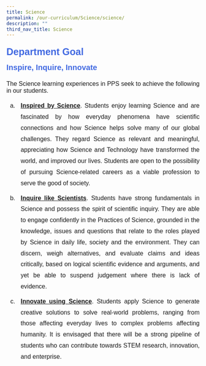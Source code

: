 ```yaml
---
title: Science
permalink: /our-curriculum/Science/science/
description: ""
third_nav_title: Science
---
```

<div style="font-family:arial; font-size:25px; font-weight:bold; color:royalblue; line-height:1.8">Department Goal</div>
<div style="font-family:arial; font-size:20px; font-weight:bold; color:royalblue; line-height:1.8">Inspire, Inquire, Innovate</div> 
<div align="justify" style="font-family:arial; font-size:16px">
	<p>The Science learning experiences in PPS seek to achieve the following in our students.</p>
 
<ol style="font-family:arial; font-size:16px; list-style-type:lower-alpha">
	<li style="padding: 0px 0px 10px 10px; line-height:1.8; font-family:arial; font-size:16px"><b><u>Inspired by Science</u></b>.  Students enjoy learning Science and are fascinated by how everyday phenomena have scientific connections and how Science helps solve many of our global challenges. They regard Science as relevant and meaningful, appreciating how Science and Technology have transformed the world, and improved our lives. Students are open to the possibility of pursuing Science-related careers as a viable profession to serve the good of society.</li>
	<li style="padding: 0px 0px 10px 10px; line-height:1.8; font-family:arial; font-size:16px"><b><u>Inquire like Scientists</u></b>.  Students have strong fundamentals in Science and possess the spirit of scientific inquiry. They are able to engage confidently in the Practices of Science, grounded in the knowledge, issues and questions that relate to the roles played by Science in daily life, society and the environment. They can discern, weigh alternatives, and evaluate claims and ideas critically, based on logical scientific evidence and arguments, and yet be able to suspend judgement where there is lack of evidence.</li>
	<li style="padding: 0px 0px 10px 10px; line-height:1.8; font-family:arial; font-size:16px"><b><u>Innovate using Science</u></b>.  Students apply Science to generate creative solutions to solve real-world problems, ranging from those affecting everyday lives to complex problems affecting humanity. It is envisaged that there will be a strong pipeline of students who can contribute towards STEM research, innovation, and enterprise.</li>
	</ol></div>